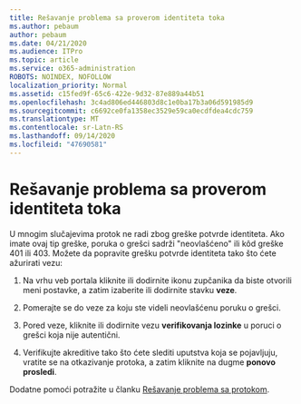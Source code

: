 ```yaml
---
title: Rešavanje problema sa proverom identiteta toka
ms.author: pebaum
author: pebaum
ms.date: 04/21/2020
ms.audience: ITPro
ms.topic: article
ms.service: o365-administration
ROBOTS: NOINDEX, NOFOLLOW
localization_priority: Normal
ms.assetid: c15fed9f-65c6-422e-9d32-87e889a44b51
ms.openlocfilehash: 3c4ad806ed446803d8c1e0ba17b3a06d591985d9
ms.sourcegitcommit: c6692ce0fa1358ec3529e59ca0ecdfdea4cdc759
ms.translationtype: MT
ms.contentlocale: sr-Latn-RS
ms.lasthandoff: 09/14/2020
ms.locfileid: "47690581"
---
```

# <a name="troubleshoot-flow-authentication-errors"></a>Rešavanje problema sa proverom identiteta toka

U mnogim slučajevima protok ne radi zbog greške potvrde identiteta. Ako imate ovaj tip greške, poruka o grešci sadrži "neovlašćeno" ili kôd greške 401 ili 403. Možete da popravite grešku potvrde identiteta tako što ćete ažurirati vezu:
  
1. Na vrhu veb portala kliknite ili dodirnite ikonu zupčanika da biste otvorili meni postavke, a zatim izaberite ili dodirnite stavku **veze**.
    
2. Pomerajte se do veze za koju ste videli neovlašćenu poruku o grešci.
    
3. Pored veze, kliknite ili dodirnite vezu **verifikovanja lozinke** u poruci o grešci koja nije autentični. 
    
4. Verifikujte akreditive tako što ćete slediti uputstva koja se pojavljuju, vratite se na otkazivanje protoka, a zatim kliknite na dugme **ponovo prosledi**.
    
Dodatne pomoći potražite u članku [Rešavanje problema sa protokom](https://go.microsoft.com/fwlink/?linkid=872110).
  

